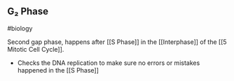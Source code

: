 ## G₂ Phase
#biology 

Second gap phase, happens after [[S Phase]] in the [[Interphase]] of the [[5 Mitotic Cell Cycle]].
- Checks the DNA replication to make sure no errors or mistakes happened in the [[S Phase]]